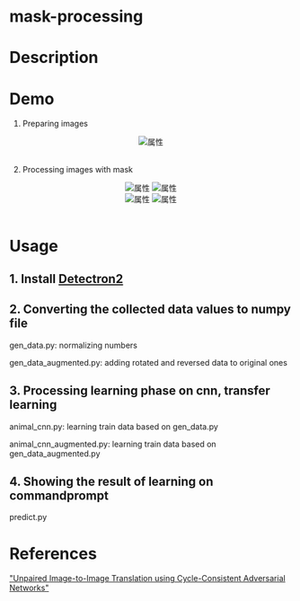 # mask-processing

# Description


# Demo

1. Preparing images

<div align="center">
<img src="https://github.com/hiroyasuakada/mask-processing/blob/master/demo/input_image/test.jpg" alt="属性" title="タイトル">
</div>

<br>

2. Processing images with mask

<div align="center">
  <img src="https://github.com/hiroyasuakada/mask-processing/blob/master/demo/output_image/image_with_full_prediction/test.jpg" alt="属性" title="タイトル">
<img src="https://github.com/hiroyasuakada/mask-processing/blob/master/demo/output_image/image_with_mask_cropped/test.jpg" alt="属性" title="タイトル">
  <br>
<img src="https://github.com/hiroyasuakada/mask-processing/blob/master/demo/output_image/binary_mask/test.jpg" alt="属性" title="タイトル">
<img src="https://github.com/hiroyasuakada/mask-processing/blob/master/demo/output_image/cropped_figure/test.jpg" alt="属性" title="タイトル">
</div>

<br>

# Usage

## 1. Install [Detectron2](<https://github.com/facebookresearch/detectron2/>)

## 2. Converting the collected data values to numpy file

gen_data.py: normalizing numbers

gen_data_augmented.py: adding rotated and reversed data to original ones

## 3. Processing learning phase on cnn, transfer learning

animal_cnn.py: learning train data based on gen_data.py

animal_cnn_augmented.py: learning train data based on gen_data_augmented.py

## 4. Showing the result of learning on commandprompt

predict.py

# References
["Unpaired Image-to-Image Translation using Cycle-Consistent Adversarial Networks"](https://arxiv.org/abs/1703.10593)
